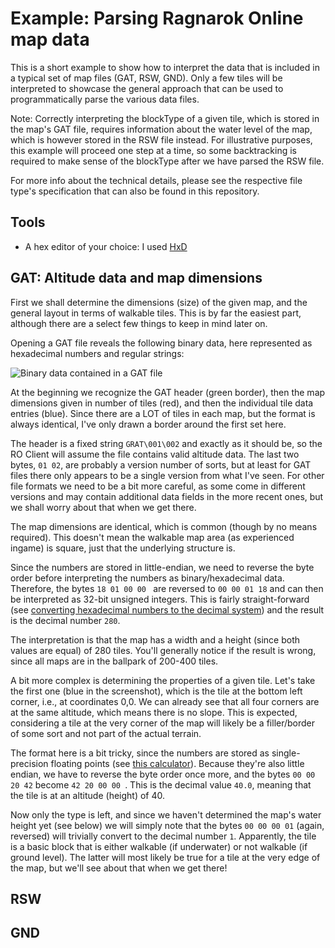 # Example: Parsing Ragnarok Online map data

This is a short example to show how to interpret the data that is included in a typical set of map files (GAT, RSW, GND). Only a few tiles will be interpreted to showcase the general approach that can be used to programmatically parse the various data files.

Note: Correctly interpreting the blockType of a given tile, which is stored in the map's GAT file, requires information about the water level of the map, which is however stored in the RSW file instead. For illustrative purposes, this example will proceed one step at a time, so some backtracking is required to make sense of the blockType after we have parsed the RSW file.

For more info about the technical details, please see the respective file type's specification that can also be found in this repository.

## Tools

* A hex editor of your choice: I used [HxD](https://mh-nexus.de/en/hxd/)

## GAT: Altitude data and map dimensions

First we shall determine the dimensions (size) of the given map, and the general layout in terms of walkable tiles. This is by far the easiest part, although there are a select few things to keep in mind later on.

Opening a GAT file reveals the following binary data, here represented as hexadecimal numbers and regular strings:

![Binary data contained in a GAT file](https://i.imgur.com/ULz9RNF.png)

At the beginning we recognize the GAT header (green border), then the map dimensions given in number of tiles (red), and then the individual tile data entries (blue). Since there are a LOT of tiles in each map, but the format is always identical, I've only drawn a border around the first set here.

The header is a fixed string ``GRAT\001\002`` and exactly as it should be, so the RO Client will assume the file contains valid altitude data. The last two bytes, ``01 02``, are probably a version number of sorts, but at least for GAT files there only appears to be a single version from what I've seen. For other file formats we need to be a bit more careful, as some come in different versions and may contain additional data fields in the more recent ones, but we shall worry about that when we get there.

The map dimensions are identical, which is common (though by no means required). This doesn't mean the walkable map area (as experienced ingame) is square, just that the underlying structure is.

Since the numbers are stored in little-endian, we need to reverse the byte order before interpreting the numbers as binary/hexadecimal data. Therefore, the bytes ``18 01 00 00 `` are reversed to ``00 00 01 18`` and can then be interpreted as 32-bit unsigned integers. This is fairly straight-forward (see [converting hexadecimal numbers to the decimal system](https://teachcomputerscience.com/converting-hexadecimal-to-decimal/)) and the result is the decimal number ``280``.

The interpretation is that the map has a width and a height (since both values are equal) of 280 tiles. You'll generally notice if the result is wrong, since all maps are in the ballpark of 200-400 tiles.

A bit more complex is determining the properties of a given tile. Let's take the first one (blue in the screenshot), which is the tile at the bottom left corner, i.e., at coordinates 0,0. We can already see that all four corners are at the same altitude, which means there is no slope. This is expected, considering a tile at the very corner of the map will likely be a filler/border of some sort and not part of the actual terrain.

The format here is a bit tricky, since the numbers are stored as single-precision floating points (see [this calculator](https://www.h-schmidt.net/FloatConverter/IEEE754.html)). Because they're also little endian, we have to reverse the byte order once more, and the bytes ``00 00 20 42`` become ``42 20 00 00 ``. This is the decimal value ``40.0``, meaning that the tile is at an altitude (height) of 40.

Now only the type is left, and since we haven't determined the map's water height yet (see below) we will simply note that the bytes ``00 00 00 01`` (again, reversed) will trivially convert to the decimal number ``1``. Apparently, the tile is a basic block that is either walkable (if underwater) or not walkable (if ground level). The latter will most likely be true for a tile at the very edge of the map, but we'll see about that when we get there!

## RSW

## GND
